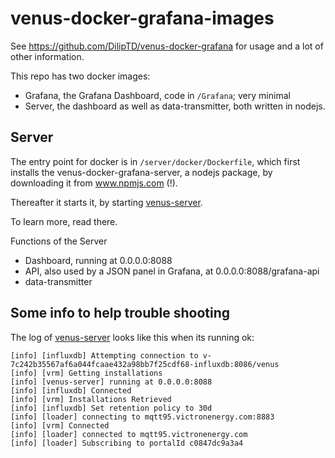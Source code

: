 # venus-docker-grafana-images
See https://github.com/DilipTD/venus-docker-grafana for usage and a lot of other information.

This repo has two docker images:

- Grafana, the Grafana Dashboard, code in `/Grafana`; very minimal
- Server, the dashboard as well as data-transmitter, both written in nodejs.

## Server

The entry point for docker is in `/server/docker/Dockerfile`, which first installs the
venus-docker-grafana-server, a nodejs package, by downloading it from www.npmjs.com (!).

Thereafter it starts it, by starting [venus-server](https://github.com/DilipTD/venus-docker-grafana-images/blob/master/server/bin/venus-server).

To learn more, read there.

Functions of the Server
  - Dashboard, running at 0.0.0.0:8088
  - API, also used by a JSON panel in Grafana, at 0.0.0.0:8088/grafana-api
  - data-transmitter

## Some info to help trouble shooting

The log of [venus-server](https://github.com/DilipTD/venus-docker-grafana-images/blob/master/server/bin/venus-server)
looks like this when its running ok:
```
[info] [influxdb] Attempting connection to v-7c242b35567af6a044fcaae432a98bb7f25cdf68-influxdb:8086/venus
[info] [vrm] Getting installations
[info] [venus-server] running at 0.0.0.0:8088
[info] [influxdb] Connected
[info] [vrm] Installations Retrieved
[info] [influxdb] Set retention policy to 30d
[info] [loader] connecting to mqtt95.victronenergy.com:8883
[info] [vrm] Connected
[info] [loader] connected to mqtt95.victronenergy.com
[info] [loader] Subscribing to portalId c0847dc9a3a4
```
